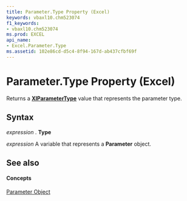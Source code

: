 ```yaml
---
title: Parameter.Type Property (Excel)
keywords: vbaxl10.chm523074
f1_keywords:
- vbaxl10.chm523074
ms.prod: EXCEL
api_name:
- Excel.Parameter.Type
ms.assetid: 102e86cd-d5c4-8f94-167d-ab437cfbf69f
---
```



# Parameter.Type Property (Excel)

Returns a  **[XlParameterType](xlparametertype-enumeration-excel.md)** value that represents the parameter type.


## Syntax

 _expression_ . **Type**

 _expression_ A variable that represents a **Parameter** object.


## See also


#### Concepts


[Parameter Object](parameter-object-excel.md)

